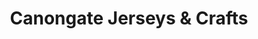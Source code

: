 ---
title: "Canongate Jerseys & Crafts"
url: /edinburgh/canongate-jerseys-und-crafts/
shop: Kleidung
---
